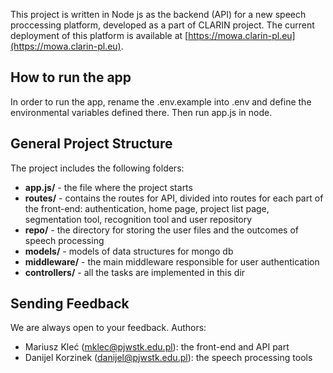This project is written in Node js as the backend (API) for a new speech proccessing platform, developed as a part of CLARIN project. The current deployment of this platform is available at [https://mowa.clarin-pl.eu](https://mowa.clarin-pl.eu). 

## How to run the app
In order to run the app, rename the .env.example into .env and define the environmental variables defined there. Then run app.js in node. 

## General Project Structure
The project includes the following folders:
 * **app.js/** - the file where the project starts
 * **routes/** - contains the routes for API, divided into routes for each part of the front-end: authentication, home page, project list page, segmentation tool, recognition tool and user repository
* **repo/** - the directory for storing the user files and the outcomes of speech processing
* **models/** - models of data structures for mongo db
* **middleware/** - the main middleware responsible for user authentication
* **controllers/** - all the tasks are implemented in this dir

## Sending Feedback

We are always open to your feedback. Authors:

 * Mariusz Kleć (mklec@pjwstk.edu.pl): the front-end and API part
 * Danijel Korzinek (danijel@pjwstk.edu.pl): the speech processing tools

